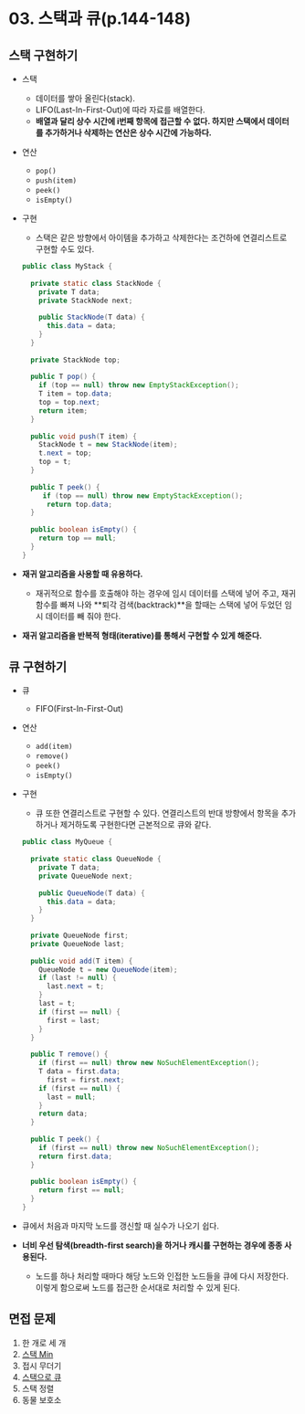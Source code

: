 # 03. 스택과 큐(p.144-148)



## 스택 구현하기

- 스택
  - 데이터를 쌓아 올린다(stack).
  - LIFO(Last-In-First-Out)에 따라 자료를 배열한다.
  - **배열과 달리 상수 시간에 i번째 항목에 접근할 수 없다. 하지만 스택에서 데이터를 추가하거나 삭제하는 연산은 상수 시간에 가능하다.**
- 연산
  - `pop()`
  - `push(item)`
  - `peek()`
  - `isEmpty()`

- 구현

  - 스택은 같은 방향에서 아이템을 추가하고 삭제한다는 조건하에 연결리스트로 구현할 수도 있다.

  ```java
  public class MyStack {
    
    private static class StackNode {
      private T data;
      private StackNode next;
      
      public StackNode(T data) {
        this.data = data;
      }
    }
    
    private StackNode top;
    
    public T pop() {
      if (top == null) throw new EmptyStackException();
      T item = top.data;
      top = top.next;
      return item;
    }
    
    public void push(T item) {
      StackNode t = new StackNode(item);
      t.next = top;
      top = t;
    }
    
    public T peek() {
       if (top == null) throw new EmptyStackException();
  		return top.data;
    }
    
    public boolean isEmpty() {
      return top == null;
    }
  }
  ```

- **재귀 알고리즘을 사용할 때 유용하다.**
  - 재귀적으로 함수를 호출해야 하는 경우에 임시 데이터를 스택에 넣어 주고, 재귀 함수를 빠져 나와 **퇴각 검색(backtrack)**을 할때는 스택에 넣어 두었던 임시 데이터를 빼 줘야 한다.
- **재귀 알고리즘을 반복적 형태(iterative)를 통해서 구현할 수 있게 해준다.**





## 큐 구현하기

- 큐

  - FIFO(First-In-First-Out)

- 연산

  - `add(item)`
  - `remove()`
  - `peek()`
  - `isEmpty()`

- 구현

  - 큐 또한 연결리스트로 구현할 수 있다. 연결리스트의 반대 방향에서 항목을 추가하거나 제거하도록 구현한다면 근본적으로 큐와 같다.

  ```java
  public class MyQueue {
    
    private static class QueueNode {
      private T data;
      private QueueNode next;
      
      public QueueNode(T data) {
        this.data = data;
      }
    }
    
    private QueueNode first;
    private QueueNode last;
    
    public void add(T item) {
      QueueNode t = new QueueNode(item);
      if (last != null) {
        last.next = t;
      }
      last = t;
      if (first == null) {
        first = last;
      }
    }
    
    public T remove() {
      if (first == null) throw new NoSuchElementException();
      T data = first.data;
  		first = first.next;
      if (first == null) {
        last = null;
      }
      return data;
    }
    
    public T peek() {
      if (first == null) throw new NoSuchElementException();
      return first.data;
    }
    
    public boolean isEmpty() {
      return first == null;
    }
  }
  ```

- 큐에서 처음과 마지막 노드를 갱신할 때 실수가 나오기 쉽다.
- **너비 우선 탐색(breadth-first search)을 하거나 캐시를 구현하는 경우에 종종 사용된다.**
  - 노드를 하나 처리할 때마다 해당 노드와 인접한 노드들을 큐에 다시 저장한다. 이렇게 함으로써 노드를 접근한 순서대로 처리할 수 있게 된다.



## 면접 문제

1. 한 개로 세 개
2. [스택 Min](Q2.java)
3. 접시 무더기
4. [스택으로 큐](Q4.java)
5. 스택 정렬
6. 동물 보호소